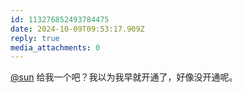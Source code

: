 ```yaml
---
id: 113276852493784475
date: 2024-10-09T09:53:17.909Z
reply: true
media_attachments: 0
---
```


[@sun](https://jiong.us/@sun) 给我一个吧？我以为我早就开通了，好像没开通呢。

